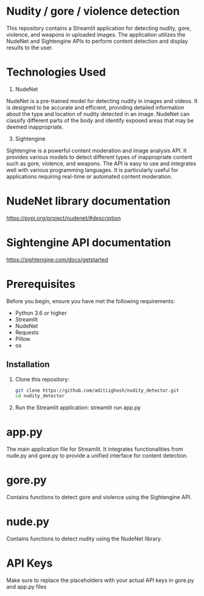 # Nudity / gore / violence detection 

This repository contains a Streamlit application for detecting nudity, gore, violence, and weapons in uploaded images. The application utilizes the NudeNet and Sightengine APIs to perform content detection and display results to the user.

# Technologies Used
1. NudeNet
   
NudeNet is a pre-trained model for detecting nudity in images and videos. It is designed to be accurate and efficient, providing detailed information about the type and location of nudity detected in an image. NudeNet can classify different parts of the body and identify exposed areas that may be deemed inappropriate.

3. Sightengine
   
Sightengine is a powerful content moderation and image analysis API. It provides various models to detect different types of inappropriate content such as gore, violence, and weapons. The API is easy to use and integrates well with various programming languages. It is particularly useful for applications requiring real-time or automated content moderation.

# NudeNet library documentation
https://pypi.org/project/nudenet/#description

# Sightengine API documentation
https://sightengine.com/docs/getstarted

# Prerequisites
Before you begin, ensure you have met the following requirements:
- Python 3.6 or higher
- Streamlit
- NudeNet
- Requests
- Pillow
- os

## Installation

1. Clone this repository:
   ```bash
   git clone https://github.com/aditiighosh/nudity_detector.git
   cd nudity_detector
2. Run the Streamlit application:
   streamlit run app.py
   

# app.py
The main application file for Streamlit. It integrates functionalities from nude.py and gore.py to provide a unified interface for content detection.

# gore.py
Contains functions to detect gore and violence using the Sightengine API.

# nude.py
Contains functions to detect nudity using the NudeNet library.

# API Keys
Make sure to replace the placeholders with your actual API keys in gore.py and app.py files


